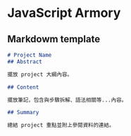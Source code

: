 ﻿# JavaScript Armory



## Markdowm template

```markdown
# Project Name
## Abstract

擺放 project 大綱內容。

## Content

擺放筆記，包含與步驟拆解、語法相關等...內容。

## Summary

總結 project 重點並附上參閱資料的連結。
```



